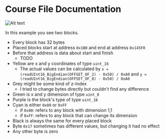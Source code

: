 # Course File Documentation

![Alt text](https://raw.githubusercontent.com/Tarnadas/cemu-smm/master/documentation/course_file_block.png)

In this example you see two blocks.

* Every block has 32 bytes
* Placed blocks start at address `0x1B0` and end at address `0x145F0`
* Before that address is data about start and finish
    * TODO
* Yellow are x and y coordinates of type `uint_16`
    * The actual values can be calculated by `x = (readUInt16_BigEndian(OFFSET_OF_2) - 0x50) / 0xA0` and `y = (readUInt16_BigEndian(OFFSET_OF_8) - 0x50) / 0xA0`
* Grey might be some kind of z-Index
    * I tried to change bytes directly but couldn't find any difference
* Green is x and y dimension of type `uint_8`
* Purple is the block's type of type `uint_16`
* Cyan is either `0x00` or `0xFF`
    * if `0x00`: refers to any block with dimension 1,1
    * if `0xFF`: refers to any block that can change its dimension
* Black is always the same for every placed block
* Byte `0x17` sometimes has different values, but changing it had no effect
* Any other byte is zero